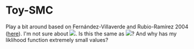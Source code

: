 # Toy-SMC
Play a bit around based on Fernández-Villaverde and Rubio-Ramírez 2004 ([here](https://www.sas.upenn.edu/~jesusfv/ejemplo.pdf)). 
I'm not sure about <img src="https://render.githubusercontent.com/render/math?math=p(v^{t|t-1,i})">. Is this the same as <img src="https://render.githubusercontent.com/render/math?math=p(v^{t,i}|x^{t|t-1,i})">? And why has my liklihood function extremely small values?
